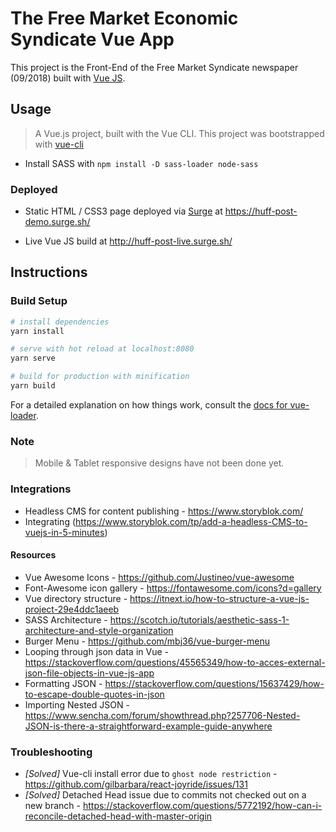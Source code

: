 # The Free Market Economic Syndicate Vue App

This project is the Front-End of the Free Market Syndicate newspaper (09/2018) built with [Vue JS](https://vuejs.org/).

## Usage

> A Vue.js project, built with the Vue CLI.
> This project was bootstrapped with [vue-cli](https://github.com/vuejs/vue-cli)

- Install SASS with `npm install -D sass-loader node-sass`

### Deployed

* Static HTML / CSS3 page deployed via [Surge](https://surge.sh/) at https://huff-post-demo.surge.sh/

* Live Vue JS build at http://huff-post-live.surge.sh/

## Instructions

### Build Setup

```bash
# install dependencies
yarn install

# serve with hot reload at localhost:8080
yarn serve

# build for production with minification
yarn build
```

For a detailed explanation on how things work, consult the [docs for vue-loader](http://vuejs.github.io/vue-loader).

### Note

> Mobile & Tablet responsive designs have not been done yet.

### Integrations
- Headless CMS for content publishing - https://www.storyblok.com/ 
- Integrating (https://www.storyblok.com/tp/add-a-headless-CMS-to-vuejs-in-5-minutes)

#### Resources

- Vue Awesome Icons - https://github.com/Justineo/vue-awesome
- Font-Awesome icon gallery - https://fontawesome.com/icons?d=gallery
- Vue directory structure - https://itnext.io/how-to-structure-a-vue-js-project-29e4ddc1aeeb
- SASS Architecture - https://scotch.io/tutorials/aesthetic-sass-1-architecture-and-style-organization
- Burger Menu - https://github.com/mbj36/vue-burger-menu
- Looping through json data in Vue - https://stackoverflow.com/questions/45565349/how-to-acces-external-json-file-objects-in-vue-js-app
- Formatting JSON - https://stackoverflow.com/questions/15637429/how-to-escape-double-quotes-in-json
- Importing Nested JSON - https://www.sencha.com/forum/showthread.php?257706-Nested-JSON-is-there-a-straightforward-example-guide-anywhere

### Troubleshooting

- _[Solved]_ Vue-cli install error due to `ghost node restriction` - https://github.com/gilbarbara/react-joyride/issues/131
- _[Solved]_ Detached Head issue due to commits not checked out on a new branch - https://stackoverflow.com/questions/5772192/how-can-i-reconcile-detached-head-with-master-origin

